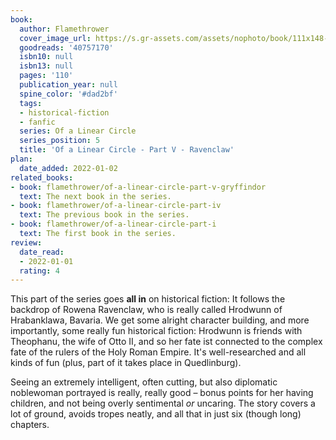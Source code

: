 ```yaml
---
book:
  author: Flamethrower
  cover_image_url: https://s.gr-assets.com/assets/nophoto/book/111x148-bcc042a9c91a29c1d680899eff700a03.png
  goodreads: '40757170'
  isbn10: null
  isbn13: null
  pages: '110'
  publication_year: null
  spine_color: '#dad2bf'
  tags:
  - historical-fiction
  - fanfic
  series: Of a Linear Circle
  series_position: 5
  title: 'Of a Linear Circle - Part V - Ravenclaw'
plan:
  date_added: 2022-01-02
related_books:
- book: flamethrower/of-a-linear-circle-part-v-gryffindor
  text: The next book in the series.
- book: flamethrower/of-a-linear-circle-part-iv
  text: The previous book in the series.
- book: flamethrower/of-a-linear-circle-part-i
  text: The first book in the series.
review:
  date_read:
  - 2022-01-01
  rating: 4
---
```


This part of the series goes **all in** on historical fiction: It follows the backdrop of Rowena Ravenclaw, who is
really called Hrodwunn of Hrabanklawa, Bavaria. We get some alright character building, and more importantly, some
really fun historical fiction: Hrodwunn is friends with Theophanu, the wife of Otto II, and so her fate ist connected to
the complex fate of the rulers of the Holy Roman Empire. It's well-researched and all kinds of fun (plus, part of it
takes place in Quedlinburg).

Seeing an extremely intelligent, often cutting, but also diplomatic noblewoman portrayed is really, really good – bonus
points for her having children, and not being overly sentimental *or* uncaring. The story covers a lot of ground, avoids
tropes neatly, and all that in just six (though long) chapters.
